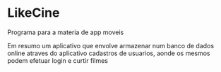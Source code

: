 # LikeCine
Programa para a materia de app moveis

Em resumo um aplicativo que envolve armazenar num banco de dados online atraves do aplicativo cadastros de usuarios, aonde os mesmos podem efetuar login e curtir filmes
